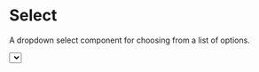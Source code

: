 # Select
A dropdown select component for choosing from a list of options.

<script setup>
import { Select } from 'qh-ui'
import { ref } from 'vue'

const selectedValue = ref('')

const simpleOptions = [
  {
    children: [
      { value: 'apple', label: 'Apple' },
      { value: 'banana', label: 'Banana' },
      { value: 'orange', label: 'Orange' },
      { value: 'grape', label: 'Grape' }
    ]
  }
]
</script>

<ComponentPreview name="SelectDemo">
  <Select
    rootClass="w-3/5"
    v-model="selectedValue"
    :options="simpleOptions"
    placeholder="Choose a fruit"
    label="Favorite Fruit"
  />
</ComponentPreview>

## API Reference

### Props

| 属性 | 类型 | 默认值 | 描述 |
| --- | --- | --- | --- |
| `v-model` | `string \| number` | `required` | 选中的值 |
| `options` | `SelectOption[]` | `[]` | 选项数据 |
| `label` | `string` | `undefined` | 选择器标签 |
| `placeholder` | `string` | `'Select...'` | 占位符文本 |
| `labelOrientation` | `'horizontal' \| 'vertical'` | `'vertical'` | 标签方向 |
| `size` | `'sm' \| 'md' \| 'lg'` | `'md'` | 选择器大小 |
| `variant` | `'primary' \| 'secondary'` | `'primary'` | 选择器样式变体 |
| `disabled` | `boolean` | `false` | 是否禁用 |
| `open` | `boolean` | `false` | 是否打开下拉菜单 |
| `rootClass` | `string` | `undefined` | 根容器额外类名 |
| `labelClass` | `string` | `undefined` | 标签额外类名 |
| `triggerClass` | `string` | `undefined` | 触发器额外类名 |
| `contentClass` | `string` | `undefined` | 内容容器额外类名 |
| `itemClass` | `string` | `undefined` | 选项额外类名 |

### Types

```typescript
interface SelectItemOption {
  value: string | number
  label: string
  disabled?: boolean
}

interface SelectOption {
  label?: string // 分组标签
  children: SelectItemOption[]
}
```

### Size 尺寸对照

| Size | 高度 | 内边距 | 字体大小 |
| --- | --- | --- | --- |
| `sm` | `32px` | `8px 12px` | `14px` |
| `md` | `40px` | `12px 16px` | `16px` |
| `lg` | `48px` | `16px 20px` | `18px` |

### Events

Select 组件继承自 `reka-ui` 的 `SelectRoot` 组件，支持以下事件：

| 事件名 | 类型 | 描述 |
| --- | --- | --- |
| `update:modelValue` | `(value: string \| number) => void` | 选中值变化时触发 |
| `update:open` | `(open: boolean) => void` | 下拉菜单开关状态变化时触发 |

### CSS 类名

组件提供以下 CSS 类名用于自定义样式：

| 类名 | 描述 |
| --- | --- |
| `.qh-select-root` | 选择器根容器 |
| `.qh-select-label` | 选择器标签 |
| `.qh-select-trigger` | 选择器触发器 |
| `.qh-select-content` | 下拉内容容器 |
| `.qh-select-item` | 选项元素 |

### 使用示例

```vue
<script setup>
import { Select } from 'qh-ui'
import { ref } from 'vue'

const selectedFruit = ref('')
const selectedCountry = ref('')

// 简单选项
const fruits = [
  {
    children: [
      { value: 'apple', label: 'Apple' },
      { value: 'banana', label: 'Banana' },
      { value: 'orange', label: 'Orange' }
    ]
  }
]

// 分组选项
const countries = [
  {
    label: 'Asia',
    children: [
      { value: 'cn', label: 'China' },
      { value: 'jp', label: 'Japan' },
      { value: 'kr', label: 'Korea' }
    ]
  },
  {
    label: 'Europe',
    children: [
      { value: 'uk', label: 'United Kingdom' },
      { value: 'fr', label: 'France' },
      { value: 'de', label: 'Germany' }
    ]
  }
]
</script>

<template>
  <!-- 基础用法 -->
  <Select
    v-model="selectedFruit"
    :options="fruits"
    placeholder="Choose a fruit"
  />

  <!-- 带标签 -->
  <Select
    v-model="selectedCountry"
    :options="countries"
    label="Country"
    placeholder="Select your country"
  />

  <!-- 不同尺寸 -->
  <Select v-model="selectedFruit" :options="fruits" size="sm" />
  <Select v-model="selectedFruit" :options="fruits" size="md" />
  <Select v-model="selectedFruit" :options="fruits" size="lg" />

  <!-- 水平标签 -->
  <Select
    v-model="selectedFruit"
    :options="fruits"
    label="Fruit:"
    label-orientation="horizontal"
  />

  <!-- 禁用状态 -->
  <Select
    v-model="selectedFruit"
    :options="fruits"
    disabled
    placeholder="Disabled select"
  />
</template>
```
